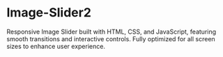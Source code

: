 # Image-Slider2
Responsive Image Slider built with HTML, CSS, and JavaScript, featuring smooth transitions and interactive controls. Fully optimized for all screen sizes to enhance user experience.
